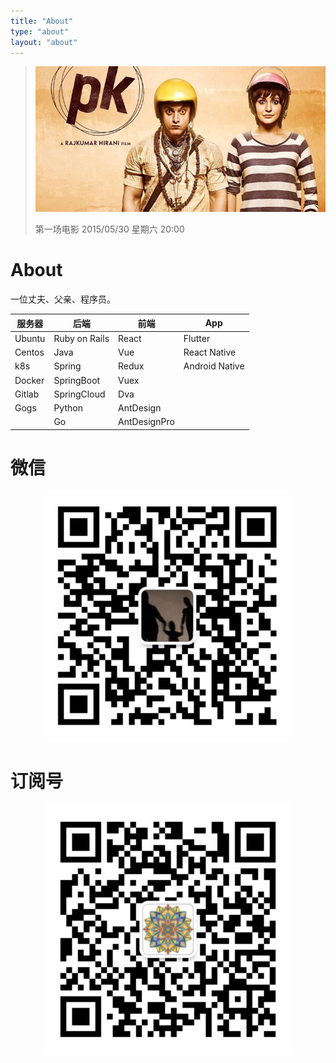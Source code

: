 ```yaml
---
title: "About"
type: "about"
layout: "about"
---
```


> ![第一场电影 2015/05/30 星期六 20:00](/images/pics_cloud_z_f_1454180483.jpg)
>
> 第一场电影 2015/05/30 星期六 20:00

# About

一位丈夫、父亲、程序员。

| 服务器 | 后端          | 前端         | App            |
| ------ | ------------- | ------------ | -------------- |
| Ubuntu | Ruby on Rails | React        | Flutter        |
| Centos | Java          | Vue          | React Native   |
| k8s    | Spring        | Redux        | Android Native |
| Docker | SpringBoot    | Vuex         |                |
| Gitlab | SpringCloud   | Dva          |                |
| Gogs   | Python        | AntDesign    |                |
|        | Go            | AntDesignPro |                |


# 微信
<div  align="center">    
<img src="/images/1588880253457.jpg"  height = "400" alt="我的微信账号"/>
</div>

# 订阅号
<div  align="center">
<img src="/images/v0_347734.jpg@596w_1l.jpg"  height = "400" alt="我的微信账号"/>
</div>

